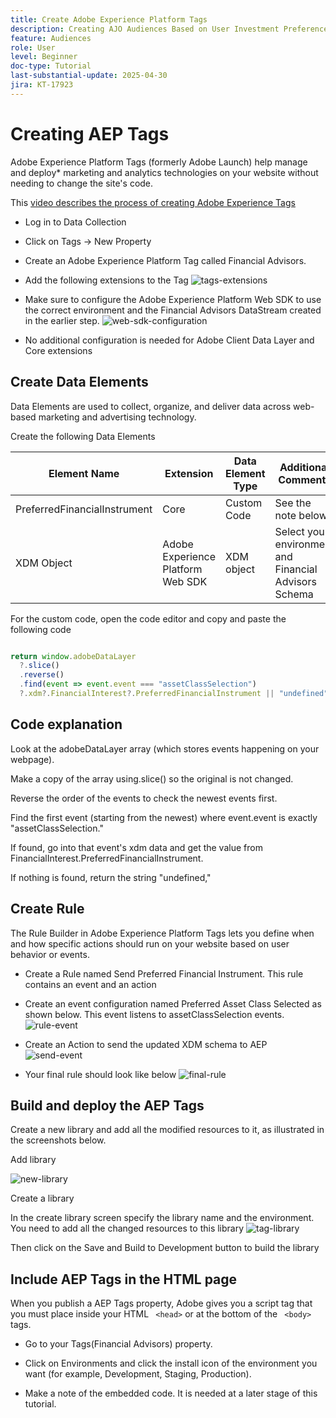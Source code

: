 ```yaml
---
title: Create Adobe Experience Platform Tags
description: Creating AJO Audiences Based on User Investment Preferences (Stocks, Bonds, CDs)
feature: Audiences
role: User
level: Beginner
doc-type: Tutorial
last-substantial-update: 2025-04-30
jira: KT-17923
---
```


# Creating AEP Tags

Adobe Experience Platform Tags (formerly Adobe Launch) help manage and deploy* marketing and analytics technologies on your website without needing to change the site's code.

This [video describes the process of creating Adobe Experience Tags](https://experienceleague.adobe.com/en/playlists/experience-platform-get-started-with-tags)

*   Log in to Data Collection
*   Click on Tags -> New Property
*   Create an Adobe Experience Platform Tag called Financial Advisors.

*   Add the following extensions to the Tag
![tags-extensions](assets/tags-extensions.png)

*   Make sure to configure the Adobe Experience Platform Web SDK to use the correct environment and the Financial Advisors DataStream created in the earlier step.
![web-sdk-configuration](assets/web-sdk-configuration.png)

*   No additional configuration is needed for Adobe Client Data Layer and Core extensions

## Create Data Elements

Data Elements are used to collect, organize, and deliver data across web-based marketing and advertising technology.

Create the following Data Elements

| Element Name                 | Extension                         | Data Element Type | Additional Comments                                                                                                                                              |
|------------------------------|-----------------------------------|-------------------|------------------------------------------------------------------------------------------------------------------------------------------------------------------|
| PreferredFinancialInstrument | Core                              | Custom Code       | See the note below |
| XDM Object                  | Adobe Experience Platform Web SDK | XDM object          | Select your environment and Financial Advisors Schema                                                                                                            |


For the custom code, open the code editor and copy and paste the following code

```javascript

return window.adobeDataLayer
  ?.slice()
  .reverse()
  .find(event => event.event === "assetClassSelection")
  ?.xdm?.FinancialInterest?.PreferredFinancialInstrument || "undefined";

```

## Code explanation

Look at the adobeDataLayer array (which stores events happening on your webpage).

Make a copy of the array using.slice() so the original is not changed.

Reverse the order of the events to check the newest events first.

Find the first event (starting from the newest) where event.event is exactly "assetClassSelection."

If found, go into that event's xdm data and get the value from FinancialInterest.PreferredFinancialInstrument.

If nothing is found, return the string "undefined,"



## Create Rule

The Rule Builder in Adobe Experience Platform Tags lets you define when and how specific actions should run on your website based on user behavior or events.

*   Create a Rule named Send Preferred Financial Instrument. This rule contains an event and an action


*   Create an event configuration named Preferred Asset Class Selected as shown below. This event listens to assetClassSelection events.
![rule-event](assets/rule-event.png)


*   Create an Action to send the updated XDM schema to AEP
![send-event](assets/rule-send-event.png)

*   Your final rule should look like below
![final-rule](assets/final-rule.png)

## Build and deploy the AEP Tags


Create a new library and add all the modified resources to it, as illustrated in the screenshots below.

Add library

![new-library](assets/tag-add-library.png)

Create a library

In the create library screen specify the library name and the environment.
You need to add all the changed resources to this library
![tag-library](assets/tag-build-library.png)

Then click on the Save and Build to Development button to build the library

## Include AEP Tags in the HTML page

When you publish a AEP Tags property, Adobe gives you a script tag that you must place inside your HTML ``` <head>``` or at the bottom of the ``` <body>``` tags.

*   Go to your Tags(Financial Advisors) property.

*   Click on Environments and click the install icon of the environment you want (for example, Development, Staging, Production).

*   Make a note of the embedded code. It is needed at a later stage of this tutorial.

